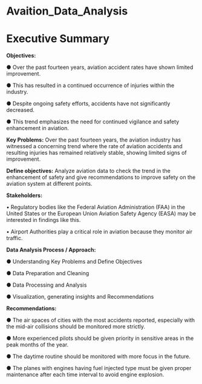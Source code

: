 # Avaition_Data_Analysis
# Executive Summary 
**Objectives:** 

● Over the past fourteen years, aviation accident rates have shown limited improvement.

● This has resulted in a continued occurrence of injuries within the industry.

● Despite ongoing safety efforts, accidents have not significantly decreased.

● This trend emphasizes the need for continued vigilance and safety enhancement in aviation.


**Key Problems:**
Over the past fourteen years, the aviation industry has witnessed a concerning trend where the rate of aviation accidents and resulting injuries has remained relatively stable, showing limited signs of improvement. 

**Define objectives:** 
Analyze aviation data to check the trend in the enhancement of safety and give recommendations to improve safety on the aviation system at different points.

**Stakeholders:** 

• Regulatory bodies like the Federal Aviation Administration (FAA) in the United States or the European Union Aviation Safety Agency (EASA) may be interested in findings like this. 

• Airport Authorities play a critical role in aviation because they monitor air traffic.  

**Data Analysis Process / Approach:**

● Understanding Key Problems and Define Objectives 

● Data Preparation and Cleaning 

● Data Processing and Analysis 

● Visualization, generating insights and Recommendations 

**Recommendations:**  

● The air spaces of cities with the most accidents reported, especially with the mid-air collisions should be monitored more strictly. 

● More experienced pilots should be given priority in sensitive areas in the peak months of the year. 

● The daytime routine should be monitored with more focus in the future. 

● The planes with engines having fuel injected type must be given proper maintenance after each time interval to avoid engine explosion. 
